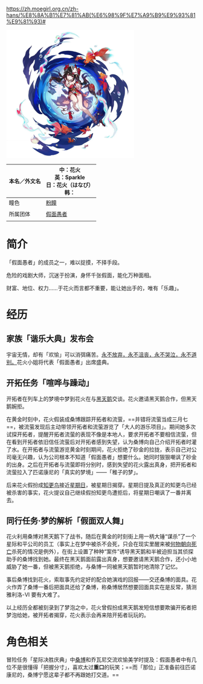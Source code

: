 https://zh.moegirl.org.cn/zh-hans/%E8%8A%B1%E7%81%AB(%E6%98%9F%E7%A9%B9%E9%93%81%E9%81%93)#

<img src="./assets/花火立绘.webp" alt="花火立绘" style="zoom: 33%;" />



| 本名／外文名 | 中：花火<br>英：Sparkle<br/>日：花火（はなび）<br/>韩： |
| ------------ | ------------------------------------------------------- |
| 瞳色         | [粉瞳](https://zh.moegirl.org.cn/粉瞳)                  |
|              |                                                         |
| 所属团体     | [假面愚者](https://zh.moegirl.org.cn/假面愚者)          |
|              |                                                         |









# 简介

「假面愚者」的成员之一，难以捉摸，不择手段。

危险的戏剧大师，沉迷于扮演，身怀千张假面，能化万种面相。

财富、地位、权力……于花火而言都不重要，能让她出手的，唯有「乐趣」。



# 经历

## 家族「谐乐大典」发布会

宇宙无情，却有「欢愉」可以消弭痛苦。[永不放弃，永不沮丧，永不哭泣，永不道别。](https://zh.moegirl.org.cn/瑞克摇摆)花火小姐将代表「假面愚者」出席盛典。

## 开拓任务「喧哗与躁动」

开拓者在列车上的梦境中梦到花火在与[黑天鹅](https://zh.moegirl.org.cn/黑天鹅(星穹铁道))交谈。花火邀请黑天鹅合作，但黑天鹅婉拒。

在黄金时刻中，花火假装成桑博跟踪开拓者和流萤，==并错将流萤当成三月七==，被流萤发现后主动带领开拓者和流萤游览了「大人的游乐项目」。期间她多次试探开拓者，提醒开拓者流萤的表现不像是本地人，要求开拓者不要相信流萤，但在看到开拓者依旧信任流萤后对开拓者感到失望，认为桑博向自己介绍开拓者时灌了水。在开拓者与流萤游览黄金时刻期间，花火拒绝了砂金的拉拢，表示自己对公司毫无兴趣，认为公司根本不知道「假面愚者」想要什么。她同时狠狠嘲讽了砂金的出身。之后在开拓者与流萤即将分别时，感到失望的花火露出真身，把开拓者和流萤拉入了匹诺康尼的「真实的梦境」——「稚子的梦」。

后来花火假扮成[知更鸟](https://zh.moegirl.org.cn/知更鸟(星穹铁道))接近[星期日](https://zh.moegirl.org.cn/星期日(星穹铁道))，被星期日揭穿。星期日提及真正的知更鸟已经被杀害的事实，花火提议自己继续假扮知更鸟遭拒后，将星期日嘲讽了一番并离去。

## 同行任务·梦的解析「假面双人舞」

花火利用桑博对黑天鹅下了战书，随后在黄金的时刻街上用一柄大锤“谋杀”了一个星际和平公司的员工（事实上在梦中被杀不会死，只会在现实里醒来被[何物朝向死亡](https://zh.moegirl.org.cn/何物朝向死亡)杀死的情况是例外），在街上设置了种种“案件”诱导黑天鹅和半被迫担当其侦探助手的桑博找到她。最终在黑天鹅面前露出真身，想要邀请黑天鹅合作，还小小地威胁了她一番，但被黑天鹅拒绝，与桑博一同被黑天鹅暂时地清除了记忆。

事后桑博找到花火，索取事先约定好的配合她演戏的回报——交还桑博的面具。花火作弄了桑博一番后把面具还给了桑博，称桑博居然想要回面具实在是反常，猜测雅利洛-VI 要有大难了。

以上经历全都被刻录到了梦泡之中，花火曾假扮成黑天鹅发短信想要欺骗开拓者把梦泡给她，被开拓者揭穿，花火表示会再来陪开拓者玩玩的。



# 角色相关

冒险任务「星际决胜庆典」中[桑博](https://zh.moegirl.org.cn/桑博)和乔瓦尼交流欢愉美学时提及：假面愚者中有几位不是很懂得「把握分寸」，喜欢太过**重口**的玩笑；==而「那位」正准备前往匹诺康尼的，桑博宁愿这辈子都不再跟她打交道。==